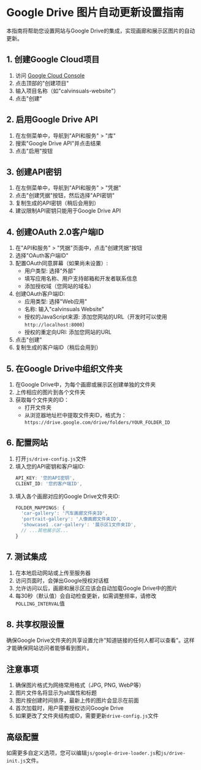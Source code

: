 # Google Drive 图片自动更新设置指南

本指南将帮助您设置网站与Google Drive的集成，实现画廊和展示区图片的自动更新。

## 1. 创建Google Cloud项目

1. 访问 [Google Cloud Console](https://console.cloud.google.com/)
2. 点击顶部的"创建项目"
3. 输入项目名称（如"calvinsuals-website"）
4. 点击"创建"

## 2. 启用Google Drive API

1. 在左侧菜单中，导航到"API和服务" > "库"
2. 搜索"Google Drive API"并点击结果
3. 点击"启用"按钮

## 3. 创建API密钥

1. 在左侧菜单中，导航到"API和服务" > "凭据"
2. 点击"创建凭据"按钮，然后选择"API密钥"
3. 复制生成的API密钥（稍后会用到）
4. 建议限制API密钥只能用于Google Drive API

## 4. 创建OAuth 2.0客户端ID

1. 在"API和服务" > "凭据"页面中，点击"创建凭据"按钮
2. 选择"OAuth客户端ID"
3. 配置OAuth同意屏幕（如果尚未设置）:
   - 用户类型: 选择"外部"
   - 填写应用名称、用户支持邮箱和开发者联系信息
   - 添加授权域（您网站的域名）
4. 创建OAuth客户端ID:
   - 应用类型: 选择"Web应用"
   - 名称: 输入"calvinsuals Website"
   - 授权的JavaScript来源: 添加您网站的URL（开发时可以使用`http://localhost:8000`）
   - 授权的重定向URI: 添加您网站的URL
5. 点击"创建"
6. 复制生成的客户端ID（稍后会用到）

## 5. 在Google Drive中组织文件夹

1. 在Google Drive中，为每个画廊或展示区创建单独的文件夹
2. 上传相应的图片到各个文件夹
3. 获取每个文件夹的ID：
   - 打开文件夹
   - 从浏览器地址栏中提取文件夹ID，格式为：`https://drive.google.com/drive/folders/YOUR_FOLDER_ID`

## 6. 配置网站

1. 打开`js/drive-config.js`文件
2. 填入您的API密钥和客户端ID:
   ```javascript
   API_KEY: '您的API密钥',
   CLIENT_ID: '您的客户端ID',
   ```
3. 填入各个画廊对应的Google Drive文件夹ID:
   ```javascript
   FOLDER_MAPPINGS: {
     'car-gallery': '汽车画廊文件夹ID',
     'portrait-gallery': '人像画廊文件夹ID',
     'showcase1 .car-gallery': '展示区1文件夹ID',
     // ...其他展示区...
   }
   ```

## 7. 测试集成

1. 在本地启动网站或上传至服务器
2. 访问页面时，会弹出Google授权对话框
3. 允许访问以后，画廊和展示区应该会自动加载Google Drive中的图片
4. 每30秒（默认值）会自动检查更新，如需调整频率，请修改`POLLING_INTERVAL`值

## 8. 共享权限设置

确保Google Drive文件夹的共享设置允许"知道链接的任何人都可以查看"。这样才能确保网站访问者能够看到图片。

## 注意事项

1. 确保图片格式为网络常用格式（JPG, PNG, WebP等）
2. 图片文件名将显示为alt属性和标题
3. 图片按创建时间排序，最新上传的图片会显示在前面
4. 首次加载时，用户需要授权访问Google Drive
5. 如果更改了文件夹结构或ID，需要更新`drive-config.js`文件

## 高级配置

如需更多自定义选项，您可以编辑`js/google-drive-loader.js`和`js/drive-init.js`文件。
